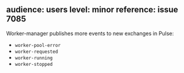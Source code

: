 audience: users
level: minor
reference: issue 7085
---

Worker-manager publishes more events to new exchanges in Pulse:
- `worker-pool-error`
- `worker-requested`
- `worker-running`
- `worker-stopped`
